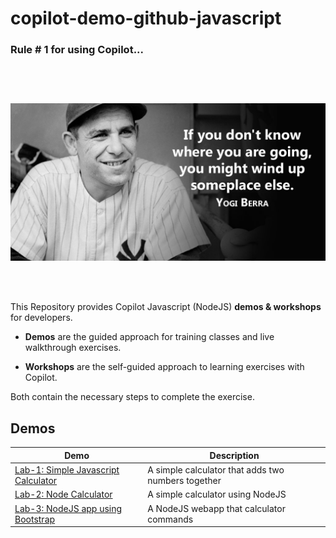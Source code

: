 # copilot-demo-github-javascript

### Rule # 1 for using Copilot...

<img style="padding-top: 30px; margin-top: 30px;" src="docs/images/yogi.png">

<br><br>

This Repository provides Copilot Javascript (NodeJS) **demos & workshops** for developers.

- **Demos** are the guided approach for training classes and live walkthrough exercises. 

- **Workshops** are the self-guided approach to learning exercises with Copilot. 

Both contain the necessary steps to complete the exercise.

## Demos

| Demo | Description |
| --- | --- |
| [Lab-1: Simple Javascript Calculator](demos/Javascript-calculator) | A simple calculator that adds two numbers together |
| [Lab-2: Node Calculator](demos/Node-calculator) | A simple calculator using NodeJS |
| [Lab-3: NodeJS app using Bootstrap](demos/NodeJS) | A NodeJS webapp that calculator commands |